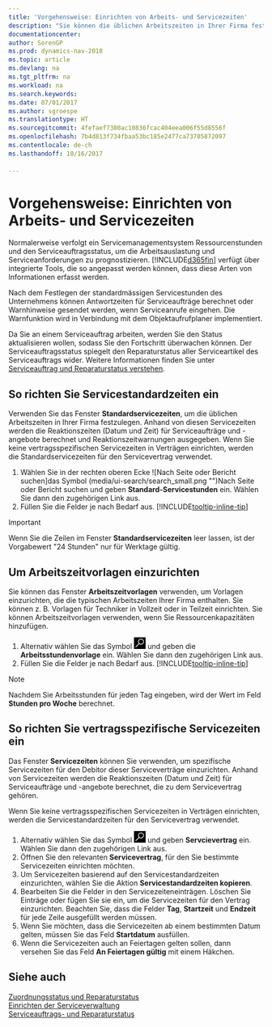 ```yaml
---
title: 'Vorgehensweise: Einrichten von Arbeits- und Servicezeiten'
description: "Sie können die üblichen Arbeitszeiten in Ihrer Firma festlegen. Anhand von diesen Servicezeiten werden die Reaktionszeiten (Datum und Zeit) für Serviceaufträge und -offerten berechnet und Reaktionszeitwarnungen ausgegeben."
documentationcenter: 
author: SorenGP
ms.prod: dynamics-nav-2018
ms.topic: article
ms.devlang: na
ms.tgt_pltfrm: na
ms.workload: na
ms.search.keywords: 
ms.date: 07/01/2017
ms.author: sgroespe
ms.translationtype: HT
ms.sourcegitcommit: 4fefaef7380ac10836fcac404eea006f55d8556f
ms.openlocfilehash: 7b4d813f734fbaa53bc185e2477ca73705872097
ms.contentlocale: de-ch
ms.lasthandoff: 10/16/2017

---
```

# <a name="how-to-set-up-work-hours-and-service-hours"></a>Vorgehensweise: Einrichten von Arbeits- und Servicezeiten
Normalerweise verfolgt ein Servicemanagementsystem Ressourcenstunden und den Serviceauftragsstatus, um die Arbeitsauslastung und Serviceanforderungen zu prognostizieren. [!INCLUDE[d365fin](includes/d365fin_md.md)] verfügt über integrierte Tools, die so angepasst werden können, dass diese Arten von Informationen erfasst werden.  
  
Nach dem Festlegen der standardmässigen Servicestunden des Unternehmens können Antwortzeiten für Serviceaufträge berechnet oder Warnhinweise gesendet werden, wenn Serviceanrufe eingehen. Die Warnfunktion wird in Verbindung mit dem Objektaufrufplaner implementiert.   
  
Da Sie an einem Serviceauftrag arbeiten, werden Sie den Status aktualisieren wollen, sodass Sie den Fortschritt überwachen können. Der Serviceauftragsstatus spiegelt den Reparaturstatus aller Serviceartikel des Serviceauftrags wider. Weitere Informationen finden Sie unter [Serviceauftrag und Reparaturstatus verstehen](service-order-repair-status.md). 

## <a name="to-set-up-default-service-hours"></a>So richten Sie Servicestandardzeiten ein  
Verwenden Sie das Fenster **Standardservicezeiten**, um die üblichen Arbeitszeiten in Ihrer Firma festzulegen. Anhand von diesen Servicezeiten werden die Reaktionszeiten (Datum und Zeit) für Serviceaufträge und -angebote berechnet und Reaktionszeitwarnungen ausgegeben. Wenn Sie keine vertragsspezifischen Servicezeiten in Verträgen einrichten, werden die Standardservicezeiten für den Servicevertrag verwendet.  
  
1. Wählen Sie in der rechten oberen Ecke ![Nach Seite oder Bericht suchen]das Symbol (media/ui-search/search_small.png "")Nach Seite oder Bericht suchen und geben **Standard-Servicestunden** ein. Wählen Sie dann den zugehörigen Link aus.  
2. Füllen Sie die Felder je nach Bedarf aus. [!INCLUDE[tooltip-inline-tip](includes/tooltip-inline-tip_md.md)]  
  
> [!IMPORTANT]  
>  Wenn Sie die Zeilen im Fenster **Standardservicezeiten** leer lassen, ist der Vorgabewert "24 Stunden" nur für Werktage gültig.  
  
## <a name="to-set-up-work-hour-templates"></a>Um Arbeitszeitvorlagen einzurichten
Sie können das Fenster **Arbeitszeitvorlagen** verwenden, um Vorlagen einzurichten, die die typischen Arbeitszeiten Ihrer Firma enthalten. Sie können z. B. Vorlagen für Techniker in Vollzeit oder in Teilzeit einrichten. Sie können Arbeitszeitvorlagen verwenden, wenn Sie Ressourcenkapazitäten hinzufügen.  
  
1. Alternativ wählen Sie das Symbol ![Nach Seite oder Bericht suchen](media/ui-search/search_small.png "Nach Seite oder Bericht suchen") und geben die **Arbeitsstundenvorlage** ein. Wählen Sie dann den zugehörigen Link aus.  
2. Füllen Sie die Felder je nach Bedarf aus. [!INCLUDE[tooltip-inline-tip](includes/tooltip-inline-tip_md.md)]  
  
> [!Note]
> Nachdem Sie Arbeitsstunden für jeden Tag eingeben, wird der Wert im Feld **Stunden pro Woche** berechnet.  

## <a name="to-set-up-contract-specific-service-hours"></a>So richten Sie vertragsspezifische Servicezeiten ein  
Das Fenster **Servicezeiten** können Sie verwenden, um spezifische Servicezeiten für den Debitor dieser Serviceverträge einzurichten. Anhand von Servicezeiten werden die Reaktionszeiten (Datum und Zeit) für Serviceaufträge und -angebote berechnet, die zu dem Servicevertrag gehören.  
  
Wenn Sie keine vertragsspezifischen Servicezeiten in Verträgen einrichten, werden die Servicestandardzeiten für den Servicevertrag verwendet.  
  
1. Alternativ wählen Sie das Symbol ![Nach Seite oder Bericht suchen](media/ui-search/search_small.png "Nach Seite oder Bericht suchen") und geben **Servcievertrag** ein. Wählen Sie dann den zugehörigen Link aus.  
2. Öffnen Sie den relevanten  **Servicevertrag**, für den Sie bestimmte Servicezeiten einrichten möchten.  
4. Um Servicezeiten basierend auf den Servicestandardzeiten einzurichten, wählen Sie die Aktion **Servicestandardzeiten kopieren**.  
5. Bearbeiten Sie die Felder in den Servicezeiteneinträgen. Löschen Sie Einträge oder fügen Sie sie ein, um die Servicezeiten für den Vertrag einzurichten. Beachten Sie, dass die Felder **Tag**, **Startzeit** und **Endzeit** für jede Zeile ausgefüllt werden müssen.  
6. Wenn Sie möchten, dass die Servicezeiten ab einem bestimmten Datum gelten, müssen Sie das Feld **Startdatum** ausfüllen.  
7. Wenn die Servicezeiten auch an Feiertagen gelten sollen, dann versehen Sie das Feld **An Feiertagen gültig** mit einem Häkchen.  

## <a name="see-also"></a>Siehe auch  
[Zuordnungsstatus und Reparaturstatus](service-allocation-status-and-repair-status.md)  
[Einrichten der Serviceverwaltung](service-setup-service.md)  
[Serviceauftrags- und Reparaturstatus](service-order-repair-status.md)  


